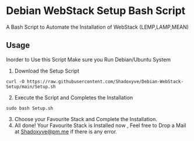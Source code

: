 # Debian WebStack Setup Bash Script
A Bash Script to Automate the Installation of WebStack (LEMP,LAMP,MEAN)
## Usage
Inorder to Use this Script Make sure you Run Debian/Ubuntu System

1. Download the Setup Script
```
curl -O https://raw.githubusercontent.com/Shadoxyve/Debian-WebStack-Setup/main/Setup.sh
```
2. Execute the Script and Completes the Installation
```
sudo bash Setup.sh
```
3. Choose your Favourite Stack and Complete the Installation.
4. All done! Your Favourite Stack is Installed now , Feel free to Drop a Mail at Shadoxyve@pm.me if there is any error.
